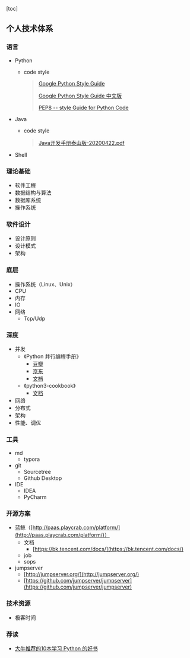[toc]

## 个人技术体系

### 语言

-   Python

    -   code style

        >   [Google Python Style Guide](https://google.github.io/styleguide/pyguide.html)
        >
        >   [Google Python Style Guide 中文版](https://zh-google-styleguide.readthedocs.io/en/latest/google-python-styleguide/contents/)
        >
        >   [PEP8 -- style Guide for Python Code](https://www.python.org/dev/peps/pep-0008/#imports)

-   Java

    -   code style

        >   [Java开发手册泰山版-20200422.pdf]()
    
-   Shell

### 理论基础

-   软件工程
-   数据结构与算法
-   数据库系统
-   操作系统

### 软件设计

-   设计原则
-   设计模式
-   架构

### 底层

-   操作系统（Linux、Unix）
-   CPU
-   内存
-   IO
-   网络
    -   Tcp/Udp

### 深度

-   并发
    -   《Python 并行编程手册》
        -   [豆瓣](https://book.douban.com/subject/26610859//)
        -   [京东](https://item.jd.com/12346808.html)
        -   [文档](https://python-parallel-programmning-cookbook.readthedocs.io/zh_CN/latest/index.html)
    -   《python3-cookbook》
        -   [文档](https://python3-cookbook.readthedocs.io/zh_CN/latest/chapters/p12_concurrency.html)
-   网络
-   分布式
-   架构
-   性能、调优

### 工具

-   md
    -   typora
-   git
    -   Sourcetree
    -   Github Desktop
-   IDE
    -   IDEA
    -   PyCharm


### 开源方案

-   蓝鲸（[http://paas.playcrab.com/platform/](http://paas.playcrab.com/platform/)）
    -   文档
        -   [https://bk.tencent.com/docs/](https://bk.tencent.com/docs/)
    -   job
    -   sops
-   jumpserver
    -   [http://jumpserver.org/](http://jumpserver.org/)
    -   [https://github.com/jumpserver/jumpserver](https://github.com/jumpserver/jumpserver)

### 技术资源

-   极客时间

### 荐读

-   [大牛推荐的10本学习 Python 的好书](https://zhuanlan.zhihu.com/p/53454574)